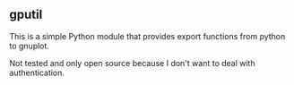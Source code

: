 ## gputil

This is a simple Python module that provides export functions from python to gnuplot.

Not tested and only open source because I don't want to deal with authentication.
